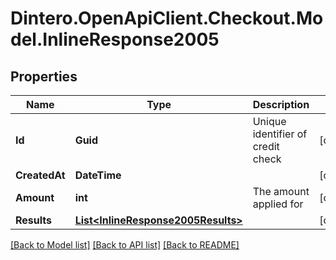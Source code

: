 # Dintero.OpenApiClient.Checkout.Model.InlineResponse2005

## Properties

Name | Type | Description | Notes
------------ | ------------- | ------------- | -------------
**Id** | **Guid** | Unique identifier of credit check | [optional] 
**CreatedAt** | **DateTime** |  | [optional] 
**Amount** | **int** | The amount applied for | [optional] 
**Results** | [**List&lt;InlineResponse2005Results&gt;**](InlineResponse2005Results.md) |  | [optional] 

[[Back to Model list]](../README.md#documentation-for-models) [[Back to API list]](../README.md#documentation-for-api-endpoints) [[Back to README]](../README.md)

